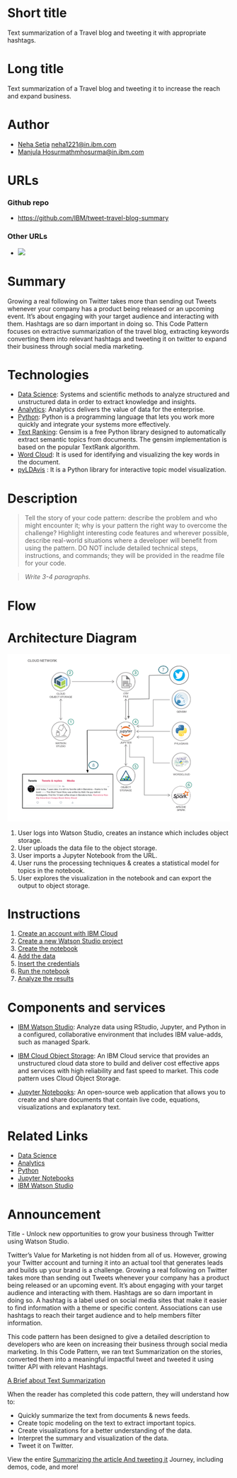 # Short title

Text summarization of a Travel blog and tweeting it with appropriate hashtags.

# Long title

Text summarization of a Travel blog and tweeting it to increase the reach and expand business.

# Author

* [Neha Setia](https://www.linkedin.com/in/nehasetia) <neha1221@in.ibm.com>
* [Manjula Hosurmath](https://developer.ibm.com/code/advocates/manjula-hosurmath)<mhosurma@in.ibm.com>

# URLs

### Github repo

* https://github.com/IBM/tweet-travel-blog-summary

### Other URLs

* [![](http://img.youtube.com/vi/oxDIXrDcQxc/hqdefault.jpg)](https://youtu.be/oxDIXrDcQxc)


# Summary
Growing a real following on Twitter takes more than sending out Tweets whenever your company has a product being released or an upcoming event. It’s about engaging with your target audience and interacting with them. Hashtags are so darn important in doing so. This Code Pattern focuses on extractive summarization of the travel blog, extracting keywords converting them into relevant hashtags and tweeting it on twitter to expand their business through social media marketing.

# Technologies

* [Data Science](https://developer.ibm.com/code/technologies/data-science/): Systems and scientific methods to analyze structured and unstructured data in order to extract knowledge and insights.
* [Analytics](https://developer.ibm.com/code/technologies/analytics/): Analytics delivers the value of data for the enterprise.
* [Python](https://www.python.org/): Python is a programming language that lets you work more quickly and integrate your systems more effectively.
* [Text Ranking](https://pypi.org/project/gensim/): Gensim is a free Python library designed to automatically extract semantic topics from documents. The gensim implementation is based on the popular TextRank algorithm.
* [Word Cloud](https://pypi.org/project/wordcloud/): It is used for identifying and visualizing the key words in the document.
* [pyLDAvis](https://pypi.org/project/pyLDAvis/) : It is a Python library for interactive topic model visualization.

# Description

> Tell the story of your code pattern: describe the problem and who might encounter it; why is your pattern the right way to overcome the challenge? Highlight interesting code features and wherever possible, describe real-world situations where a developer will benefit from using the pattern. DO NOT include detailed technical steps, instructions, and commands; they will be provided in the readme file for your code.

> *Write 3-4 paragraphs.*

# Flow

# Architecture Diagram

![](https://github.com/Neha-Setia/summarizingTheArticleAndTweetingIt/blob/master/doc/source/images/architecture.png)

1.  User logs into Watson Studio, creates an instance which includes object storage.
2.  User uploads the data file to the object storage.
3.  User imports a Jupyter Notebook from the URL.
4.  User runs the processing techniques & creates a statistical model for topics in the notebook.
5.  User explores the visualization in the notebook and can export the output to object storage.

# Instructions

1. [Create an account with IBM Cloud](#1-create-an-account-with-ibm-cloud)
1. [Create a new Watson Studio project](#2-create-a-new-watson-studio-project)
1. [Create the notebook](#3-create-the-notebook)
1. [Add the data](#4-add-the-data)
1. [Insert the credentials](#5-insert-the-credentials)
1. [Run the notebook](#6-run-the-notebook)
1. [Analyze the results](#7-analyze-the-results)

# Components and services

* [IBM Watson Studio](https://www.ibm.com/cloud/watson-studio): Analyze data using RStudio, Jupyter, and Python in a configured, collaborative environment that includes IBM value-adds, such as managed Spark.

* [IBM Cloud Object Storage](https://console.bluemix.net/catalog/services/cloud-object-storage): An IBM Cloud service that provides an unstructured cloud data store to build and deliver cost effective apps and services with high reliability and fast speed to market. This code pattern uses Cloud Object Storage.

* [Jupyter Notebooks](http://jupyter.org/): An open-source web application that allows you to create and share documents that contain live code, equations, visualizations and explanatory text.

# Related Links
* [Data Science](https://developer.ibm.com/code/technologies/data-science/)
* [Analytics](https://developer.ibm.com/code/technologies/analytics/)
* [Python](https://www.python.org/)
* [Jupyter Notebooks](http://jupyter.org/)
* [IBM Watson Studio](https://www.ibm.com/cloud/watson-studio)

# Announcement
Title -  Unlock new opportunities to grow your business through Twitter using Watson Studio.

Twitter’s Value for Marketing is not hidden from all of us. However, growing your Twitter account and turning it into an actual tool that generates leads and builds up your brand is a challenge. Growing a real following on Twitter takes more than sending out Tweets whenever your company has a product being released or an upcoming event. It’s about engaging with your target audience and interacting with them. Hashtags are so darn important in doing so. A hashtag is a label used on social media sites that make it easier to find information with a theme or specific content. Associations can use hashtags to reach their target audience and to help members filter information.

This code pattern has been designed to give a detailed description to developers who are keen on increasing their business through social media marketing. In this Code Pattern, we ran text Summarization on the stories, converted them into a meaningful impactful tweet and tweeted it using twitter API with relevant Hashtags.

[A Brief about Text Summarization](https://machinelearningmastery.com/gentle-introduction-text-summarization)

When the reader has completed this code pattern, they will understand how to:

* Quickly summarize the text from documents & news feeds.
* Create topic modeling on the text to extract important topics.
* Create visualizations for a better understanding of the data.
* Interpret the summary and visualization of the data.
* Tweet it on Twitter.

View the entire [Summarizing the article And tweeting it](https://github.com/IBM/tweet-travel-blog-summary/) Journey, including demos, code, and more!

